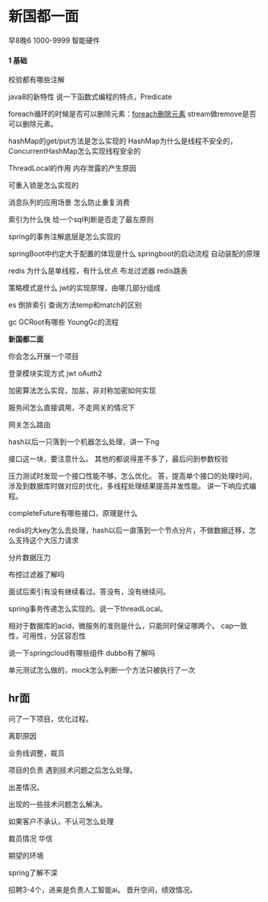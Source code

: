 # 新国都一面 
早8晚6 1000-9999 智能硬件

#### 1 基础

校验都有哪些注解

java8的新特性
说一下函数式编程的特点，Predicate

foreach循环的时候是否可以删除元素：[foreach删除元素](https://zhuanlan.zhihu.com/p/25744271#:~:text=%E5%A4%A7%E5%AE%B6%E9%83%BD%E7%9F%A5%E9%81%93%EF%BC%8C%E4%B8%8D%E8%83%BD,%E5%BE%AA%E7%8E%AF%E4%B8%AD%E5%88%A0%E9%99%A4%E5%85%83%E7%B4%A0%E3%80%82)
stream做remove是否可以删除元素。

hashMap的get/put方法是怎么实现的
HashMap为什么是线程不安全的，ConcurrentHashMap怎么实现线程安全的

ThreadLocal的作用
内存泄露的产生原因

可重入锁是怎么实现的


消息队列的应用场景
怎么防止重复消费

索引为什么快
给一个sql判断是否走了最左原则

spring的事务注解底层是怎么实现的

springBoot中约定大于配置的体现是什么
springboot的启动流程
自动装配的原理

redis 为什么是单线程，有什么优点
布龙过滤器
redis跳表

策略模式是什么
jwt的实现原理，由哪几部分组成

es
倒排索引
查询方法temp和match的区别

gc 
GCRoot有哪些
YoungGc的流程





**新国都二面**

你会怎么开展一个项目

登录模块实现方式
jwt
oAuth2

加密算法怎么实现，加盐，非对称加密如何实现

服务间怎么直接调用，不走网关的情况下

网关怎么路由

hash以后一只落到一个机器怎么处理，讲一下ng

接口这一块，要注意什么。
其他的都说得差不多了，最后问到参数校验

压力测试时发现一个接口性能不够，怎么优化。
答，提高单个接口的处理时间，涉及到数据库时做对应的优化，多线程处理结果提高并发性能。
讲一下响应式编程。

completeFuture有哪些接口，原理是什么

redis的大key怎么去处理，hash以后一直落到一个节点分片，不做数据迁移，怎么支持这个大压力请求

分片数据压力



布控过滤器了解吗

面试后索引有没有继续看过。答没有，没有继续问。

spring事务传递怎么实现的。说一下threadLocal。

相对于数据库的acid，微服务的准则是什么，只能同时保证哪两个。
cap一致性，可用性，分区容忍性



说一下springcloud有哪些组件
dubbo有了解吗

单元测试怎么做的，mock怎么判断一个方法只被执行了一次



## hr面

问了一下项目，优化过程。

离职原因

业务线调整，裁员

项目的负责
遇到技术问题之后怎么处理。

出差情况。

出现的一些技术问题怎么解决。

如果客户不承认，不认可怎么处理


裁员情况
华信


期望的环境


spring了解不深

招聘3-4个，进来是负责人工智能ai。
晋升空间，绩效情况。 

